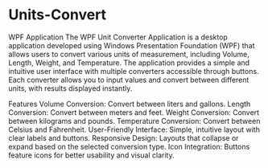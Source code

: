 # Units-Convert
WPF Application 
The WPF Unit Converter Application is a desktop application developed using Windows Presentation Foundation (WPF) that allows users to convert various units of measurement, including Volume, Length, Weight, and Temperature. The application provides a simple and intuitive user interface with multiple converters accessible through buttons. Each converter allows you to input values and convert between different units, with results displayed instantly.

Features
Volume Conversion: Convert between liters and gallons.
Length Conversion: Convert between meters and feet.
Weight Conversion: Convert between kilograms and pounds.
Temperature Conversion: Convert between Celsius and Fahrenheit.
User-Friendly Interface: Simple, intuitive layout with clear labels and buttons.
Responsive Design: Layouts that collapse or expand based on the selected conversion type.
Icon Integration: Buttons feature icons for better usability and visual clarity.

